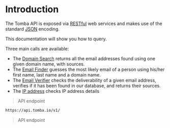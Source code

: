 # Introduction

The Tomba API is exposed via [RESTful](http://en.wikipedia.org/wiki/Representational_state_transfer) web services and makes use of the standard [JSON](https://en.wikipedia.org/wiki/JSON) encoding.

This documentation will show you how to query.

Three main calls are available:

- The [Domain Search](#domain-search) returns all the email addresses found using one given domain name, with sources.
- The [Email Finder](#email-finder) guesses the most likely email of a person using his/her first name, last name and a domain name.
- The [Email Verifier](#email-verifier) checks the deliverability of a given email address, verifies if it has been found in our database, and returns their sources.
- The [IP address](#ip-address) checks IP address details

> API endpoint

```bash
https://api.tomba.io/v1/
```

> API endpoint
